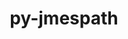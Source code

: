 ---
title: "py-jmespath"
layout: cache
categories: [package, develop]
meta: {"compilers": ["none"], "num_specs": 4, "num_specs_by_stack": {"hep": 4, "root": 4}, "oss": ["ubuntu22.04"], "platforms": ["linux"], "stacks": ["hep", "root"], "targets": ["x86_64_v3"], "versions": ["1.0.1"]}
spec_details: [{"compiler": "none", "hash": "bm63zr5zuoostmosjwuzgy7ru53ntnld", "os": "ubuntu22.04", "platform": "linux", "size": "-", "stacks": ["hep", "root"], "target": "x86_64_v3", "variants": ["build_system=python_pip"], "versions": ["1.0.1"]}, {"compiler": "none", "hash": "bmzqwpjam4mxv5x2konz5oqddn7evp65", "os": "ubuntu22.04", "platform": "linux", "size": "-", "stacks": ["hep", "root"], "target": "x86_64_v3", "variants": ["build_system=python_pip"], "versions": ["1.0.1"]}, {"compiler": "none", "hash": "itbzwgijuotpcnbqtporabid2sfu7qat", "os": "ubuntu22.04", "platform": "linux", "size": "-", "stacks": ["hep", "root"], "target": "x86_64_v3", "variants": ["build_system=python_pip"], "versions": ["1.0.1"]}, {"compiler": "none", "hash": "oaogrvtrqvgywlrel6b2k53zyuwnzklc", "os": "ubuntu22.04", "platform": "linux", "size": "-", "stacks": ["hep", "root"], "target": "x86_64_v3", "variants": ["build_system=python_pip"], "versions": ["1.0.1"]}]
---